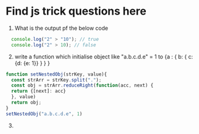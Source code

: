 # Find js trick questions here

1. What is the output pf the below code
```js
  console.log("2" > "10"); // true
  console.log("2" > 10); // false
```

2. write a function which initialise object like "a.b.c.d.e" = 1 to {a : { b: { c: {d: {e: 1}} } } }
```js
function setNestedObj(strKey, value){
  const strArr = strKey.split(".");
  const obj = strArr.reduceRight(function(acc, next) {
  return {[next]: acc}
  }, value)
  return obj;
}
setNestedObj("a.b.c.d.e", 1)
```

3. 

 
